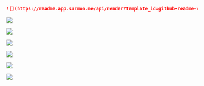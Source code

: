 ```markdown
![](https://readme.app.surmon.me/api/render?template_id=github-readme-views&props.username=<github_username>&svg.width=200&svg.height=50)
```

![](https://readme.app.surmon.me/api/render?template_id=github-readme-views&props.username=example&svg.width=200&svg.height=50)

![](https://readme.app.surmon.me/api/render?template_id=github-readme-views&props.username=example&props.color=white&svg.width=200&svg.height=50)

![](https://readme.app.surmon.me/api/render?template_id=github-readme-views&props.username=example&props.background=white&svg.width=200&svg.height=50)

![](https://readme.app.surmon.me/api/render?template_id=github-readme-views&props.username=example&props.background=white&props.fontSize=20&svg.width=200&svg.height=50)

![](https://readme.app.surmon.me/api/render?template_id=github-readme-views&props.username=example&props.background=white&props.fontSize=20&props.prefix=👁&svg.width=200&svg.height=50)

![](https://readme.app.surmon.me/api/render?template_id=github-readme-views&props.username=example&props.background=white&props.fontSize=30&props.prefix=🌏&svg.width=400&svg.height=100)
